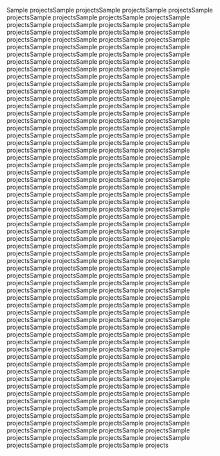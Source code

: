 Sample projectsSample projectsSample projectsSample projectsSample projectsSample projectsSample projectsSample projectsSample projectsSample projectsSample projectsSample projectsSample projectsSample projectsSample projectsSample projectsSample projectsSample projectsSample projectsSample projectsSample projectsSample projectsSample projectsSample projectsSample projectsSample projectsSample projectsSample projectsSample projectsSample projectsSample projectsSample projectsSample projectsSample projectsSample projectsSample projectsSample projectsSample projectsSample projectsSample projectsSample projectsSample projectsSample projectsSample projectsSample projectsSample projectsSample projectsSample projectsSample projectsSample projectsSample projectsSample projectsSample projectsSample projectsSample projectsSample projectsSample projectsSample projectsSample projectsSample projectsSample projectsSample projectsSample projectsSample projectsSample projectsSample projectsSample projectsSample projectsSample projectsSample projectsSample projectsSample projectsSample projectsSample projectsSample projectsSample projectsSample projectsSample projectsSample projectsSample projectsSample projectsSample projectsSample projectsSample projectsSample projectsSample projectsSample projectsSample projectsSample projectsSample projectsSample projectsSample projectsSample projectsSample projectsSample projectsSample projectsSample projectsSample projectsSample projectsSample projectsSample projectsSample projectsSample projectsSample projectsSample projectsSample projectsSample projectsSample projectsSample projectsSample projectsSample projectsSample projectsSample projectsSample projectsSample projectsSample projectsSample projectsSample projectsSample projectsSample projectsSample projectsSample projectsSample projectsSample projectsSample projectsSample projectsSample projectsSample projectsSample projectsSample projectsSample projectsSample projectsSample projectsSample projectsSample projectsSample projectsSample projectsSample projectsSample projectsSample projectsSample projectsSample projectsSample projectsSample projectsSample projectsSample projectsSample projectsSample projectsSample projectsSample projectsSample projectsSample projectsSample projectsSample projectsSample projectsSample projectsSample projectsSample projectsSample projectsSample projectsSample projectsSample projectsSample projectsSample projectsSample projectsSample projectsSample projectsSample projectsSample projectsSample projectsSample projectsSample projectsSample projectsSample projectsSample projectsSample projectsSample projectsSample projectsSample projectsSample projectsSample projectsSample projectsSample projectsSample projectsSample projectsSample projectsSample projectsSample projectsSample projectsSample projectsSample projectsSample projectsSample projectsSample projectsSample projectsSample projectsSample projectsSample projectsSample projectsSample projectsSample projectsSample projectsSample projectsSample projectsSample projectsSample projectsSample projectsSample projectsSample projectsSample projectsSample projectsSample projectsSample projectsSample projectsSample projectsSample projectsSample projectsSample projectsSample projectsSample projectsSample projectsSample projectsSample projectsSample projectsSample projectsSample projectsSample projectsSample projectsSample projectsSample projectsSample projectsSample projectsSample projectsSample projectsSample projectsSample projectsSample projectsSample projectsSample projectsSample projects